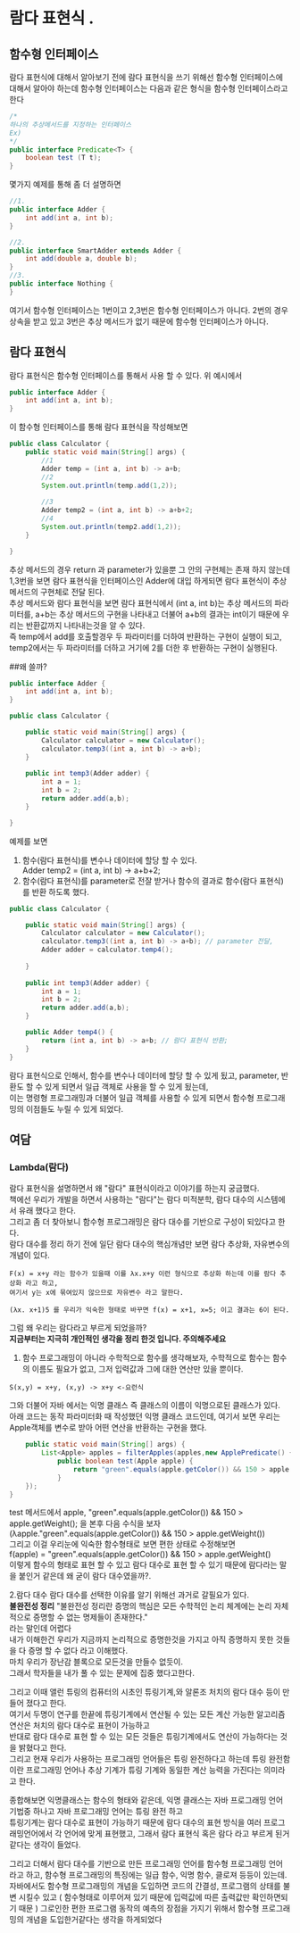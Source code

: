 # 람다 표현식 . 

## 함수형 인터페이스  
람다 표현식에 대해서 알아보기 전에 람다 표현식을 쓰기 위해선 함수형 인터페이스에 대해서 알아야 하는데 함수형 인터페이스는 다음과 같은 형식을 함수형 인터페이스라고 한다  
```java
/*
하나의 추상메서드를 지정하는 인터페이스
Ex)
*/
public interface Predicate<T> {
    boolean test (T t);
}
```

몇가지 예제를 통해 좀 더 설명하면
```java
//1.
public interface Adder {
    int add(int a, int b);
}

//2.
public interface SmartAdder extends Adder {
    int add(double a, double b);
}
//3.
public interface Nothing {
}
```
여기서 함수형 인터페이스는 1번이고 2,3번은 함수형 인터페이스가 아니다.
2번의 경우 상속을 받고 있고 3번은 추상 메서드가 없기 때문에 함수형 인터페이스가 아니다.

## 람다 표현식  
람다 표현식은 함수형 인터페이스를 통해서 사용 할 수 있다.
위 예시에서
```java
public interface Adder {
    int add(int a, int b);
}
```
이 함수형 인터페이스를 통해 람다 표현식을 작성해보면  
```java
public class Calculator {
    public static void main(String[] args) {
        //1
        Adder temp = (int a, int b) -> a+b;
        //2
        System.out.println(temp.add(1,2));
        
        //3
        Adder temp2 = (int a, int b) -> a+b+2;
        //4
        System.out.println(temp2.add(1,2));
    }

}
```
추상 메서드의 경우 return 과 parameter가 있을뿐 그 안의 구현체는 존재 하지 않는데 1,3번을 보면 람다 표현식을 인터페이스인 Adder에 대입 하게되면 람다 표현식이 추상 메서드의 구현체로 전달 된다.  
추상 메서드와 람다 표현식을 보면 람다 표현식에서 (int a, int b)는 추상 메서드의 파라미터를, a+b는 추상 메서드의 구현을 나타내고 더불어 a+b의 결과는 int이기 때문에 우리는 반환값까지 나타내는것을 알 수 있다.  
즉 temp에서 add를 호출할경우 두 파라미터를 더하여 반환하는 구현이 실행이 되고, temp2에서는 두 파라미터를 더하고 거기에 2를 더한 후 반환하는 구현이 실행된다.  

##왜 쓸까?  
```java
public interface Adder {
    int add(int a, int b);
}
```
```java
public class Calculator {

    public static void main(String[] args) {
        Calculator calculator = new Calculator();
        calculator.temp3((int a, int b) -> a+b);
    }
    
    public int temp3(Adder adder) {
        int a = 1;
        int b = 2;
        return adder.add(a,b);
    }

}
```
예제를 보면  
1. 함수(람다 표현식)를 변수나 데이터에 할당 할 수 있다.  
        Adder temp2 = (int a, int b) -> a+b+2;
2. 함수(람다 표현식)를 parameter로 전잘 받거나 함수의 결과로 함수(람다 표현식)를 반환 하도록 했다.
```java
public class Calculator {

    public static void main(String[] args) {
        Calculator calculator = new Calculator();
        calculator.temp3((int a, int b) -> a+b); // parameter 전달,
        Adder adder = calculator.temp4();
        
    }
    
    public int temp3(Adder adder) {
        int a = 1;
        int b = 2;
        return adder.add(a,b);
    }

    public Adder temp4() {
        return (int a, int b) -> a+b; // 람다 표현식 반환;
    }
}
```
람다 표현식으로 인해서, 함수를 변수나 데이터에 할당 할 수 있게 됬고, parameter, 반환도 할 수 있게 되면서 일급 객체로 사용을 할 수 있게 됬는데,  
이는 명령형 프로그래밍과 더불어 일급 객체를 사용할 수 있게 되면서 함수형 프로그래밍의 이점들도 누릴 수 있게 되었다.  

## 여담  
### Lambda(람다)  
람다 표현식을 설명하면서 왜 "람다" 표현식이라고 이야기를 하는지 궁금했다.  
책에선 우리가 개발을 하면서 사용하는 "람다"는 람다 미적분학, 람다 대수의 시스템에서 유래 했다고 한다.  
그리고 좀 더 찾아보니 함수형 프로그래밍은  람다 대수를 기반으로 구성이 되있다고 한다.  
람다 대수를 정리 하기 전에 일단 람다 대수의 핵심개념만 보면 람다 추상화, 자유변수의 개념이 있다.  
```
F(x) = x+y 라는 함수가 있을때 이를 λx.x+y 이런 형식으로 추상화 하는데 이를 람다 추상화 라고 하고,
여기서 y는 x에 묶여있지 않으므로 자유변수 라고 말한다.

(λx. x+1)5 를 우리가 익숙한 형태로 바꾸면 f(x) = x+1, x=5; 이고 결과는 6이 된다.
```
그럼 왜 우리는 람다라고 부르게 되었을까?  
**지금부터는 지극히 개인적인 생각을 정리 한것 입니다. 주의해주세요**  
1. 함수
프로그래밍이 아니라 수학적으로 함수를 생각해보자, 수학적으로 함수는 함수의 이름도 필요가 없고, 그저 입력값과 그에 대한 연산만 있을 뿐이다.  
```
S(x,y) = x+y, (x,y) -> x+y <-요런식
```
그와 더불어 자바 에서는 익명 클래스 즉 클래스의 이름이 익명으로된 클래스가 있다.  
아래 코드는 동작 파라미터화 때 작성했던 익명 클래스 코드인데, 여기서 보면 우리는 Apple객체를 변수로 받아 어떤 연산을 반환하는 구현을 했다.  
```java
    public static void main(String[] args) {
        List<Apple> apples = filterApples(apples,new ApplePredicate() {
            public boolean test(Apple apple) {
                return "green".equals(apple.getColor()) && 150 > apple.getWeight();
            }       
    });
}
```  
test 메서드에서 apple, "green".equals(apple.getColor()) && 150 > apple.getWeight(); 을 본후 다음 수식을 보자  
(λapple."green".equals(apple.getColor()) && 150 > apple.getWeight())  
그리고 이걸 우리눈에 익숙한 함수형태로 보면 편한 상태로 수정해보면  
f(apple) = "green".equals(apple.getColor()) && 150 > apple.getWeight()  
이렇게 함수의 형태로 표현 할 수 있고 람다 대수로 표현 할 수 있기 때문에 람다라는 말을 붙인거 같은데 왜 굳이 람다 대수였을까?.  

2.람다 대수 
람다 대수를 선택한 이유를 알기 위해선 과거로 갈필요가 있다.  
**불완전성 정리**
"불완전성 정리란 증명의 핵심은 모든 수학적인 논리 체계에는 논리 자체적으로 증명할 수 없는 명제들이 존재한다."  
라는 말인데 어렵다  
내가 이해한건 우리가 지금까지 논리적으로 증명한것을 가지고 아직 증명하지 못한 것들을 다 증명 할 수 없다 라고 이해했다.  
마치 우리가 장난감 블록으로 모든것을 만들수 없듯이.  
그래서 학자들을 내가 풀 수 있는 문제에 집중 했다고한다.  

그리고 이때 앨런 튜링의 컴퓨터의 시초인 튜링기계,와 알론조 처치의 람다 대수 등이 만들어 졌다고 한다.  
여기서 두명이 연구를 한끝에 튜링기계에서 연산될 수 있는 모든 계산 가능한 알고리즘 연산은 처치의 람다 대수로 표현이 가능하고  
반대로 람다 대수로 표현 할 수 있는 모든 것들은 튜링기계에서도 연산이 가능하다는 것을 밝혔다고 한다.  
그리고 현재 우리가 사용하는 프로그래밍 언어들은 튜링 완전하다고 하는데 튜링 완전함이란 프로그래밍 언어나 추상 기계가 튜링 기계와 동일한 계산 능력을 가진다는 의미라고 한다.  

종합해보면 익명클래스는 함수의 형태와 같은데, 익명 클래스는 자바 프로그래밍 언어 기법중 하나고 자바 프로그래밍 언어는 튜링 완전 하고  
튜링기계는 람다 대수로 표현이 가능하기 때문에 람다 대수의 표현 방식을 여러 프로그래밍언어에서 각 언어에 맞게 표현했고, 그래서 람다 표현식 혹은 람다 라고 부르게 된거같다는 생각이 들었다.  

그리고 더해서 람다 대수를 기반으로 만든 프로그래밍 언어를 함수형 프로그래밍 언어 라고 하고, 함수형 프로그래밍의 특징에는 일급 함수, 익명 함수, 클로져 등등이 있는데.  
자바에서도 함수형 프로그래밍의 개념을 도입하면 코드의 간결성, 프로그램의 상태를 불변 시킬수 있고 ( 함수형태로 이루어져 있기 때문에 입력값에 따른 출력값만 확인하면되기 때문 ) 그로인한 편한 프로그램 동작의 예측의 장점을 가지기 위해서 함수형 프로그래밍의 개념을 도입한거같다는 생각을 하게되었다   